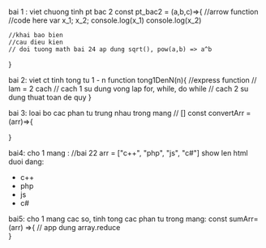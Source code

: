 bai 1 : viet chuong tinh pt bac 2
const pt_bac2 = (a,b,c)=>{ //arrow function
//code here
var x_1; x_2;
console.log(x_1)
console.log(x_2)

    //khai bao bien
    //cau dieu kien
    // doi tuong math bai 24 ap dung sqrt(), pow(a,b) => a^b

}

bai 2: viet ct tinh tong tu 1 - n
function tong1DenN(n){ //express function
// lam = 2 cach
// cach 1 su dung vong lap for, while, do while
// cach 2 su dung thuat toan de quy
}

bai 3: loai bo cac phan tu trung nhau trong mang // []
const convertArr = (arr)=>{

}

bai4: cho 1 mang : //bai 22
arr = ["c++", "php", "js", "c#"]
show len html duoi dang:

<ul>
    <li>c++</li>
    <li>php</li>
    <li>js</li>
    <li>c#</li>
</ul>

bai5: cho 1 mang cac so, tinh tong cac phan tu trong mang:
const sumArr=(arr) =>{
// app dung array.reduce  
}
